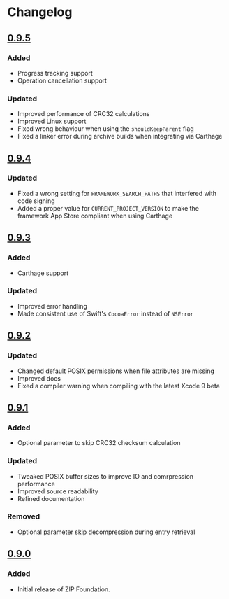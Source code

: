 # Changelog

## [0.9.5](https://github.com/weichsel/ZIPFoundation/releases/tag/0.9.5)

### Added
 - Progress tracking support
 - Operation cancellation support
 
### Updated
 - Improved performance of CRC32 calculations
 - Improved Linux support
 - Fixed wrong behaviour when using the `shouldKeepParent` flag
 - Fixed a linker error during archive builds when integrating via Carthage

## [0.9.4](https://github.com/weichsel/ZIPFoundation/releases/tag/0.9.4)

### Updated
 - Fixed a wrong setting for `FRAMEWORK_SEARCH_PATHS` that interfered with code signing
 - Added a proper value for `CURRENT_PROJECT_VERSION` to make the framework App Store compliant when using Carthage

## [0.9.3](https://github.com/weichsel/ZIPFoundation/releases/tag/0.9.3)

### Added
 - Carthage support
 
### Updated
 - Improved error handling
 - Made consistent use of Swift's `CocoaError` instead of `NSError`

## [0.9.2](https://github.com/weichsel/ZIPFoundation/releases/tag/0.9.2)

### Updated
 - Changed default POSIX permissions when file attributes are missing
 - Improved docs
 - Fixed a compiler warning when compiling with the latest Xcode 9 beta

## [0.9.1](https://github.com/weichsel/ZIPFoundation/releases/tag/0.9.1)

### Added
 - Optional parameter to skip CRC32 checksum calculation
 
### Updated
 - Tweaked POSIX buffer sizes to improve IO and comrpression performance
 - Improved source readability
 - Refined documentation
 
### Removed
 - Optional parameter skip decompression during entry retrieval
 
## [0.9.0](https://github.com/weichsel/ZIPFoundation/releases/tag/0.9.0)

### Added
 - Initial release of ZIP Foundation.